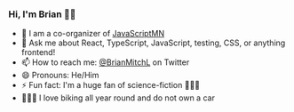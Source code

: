 ### Hi, I'm Brian 👋🏻

- 👔 I am a co-organizer of [JavaScriptMN](https://javascriptmn.com)
- 💬 Ask me about React, TypeScript, JavaScript, testing, CSS, or anything frontend!
- 📫 How to reach me: [@BrianMitchL](https://twitter.com/BrianMitchL) on Twitter
- 😄 Pronouns: He/Him
- ⚡ Fun fact: I'm a huge fan of science-fiction 🖖🏻🚀
- 🚴🏻‍♂️ I love biking all year round and do not own a car
